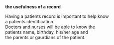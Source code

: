 <html> 
<head><b>the usefulness of a record</b></head>
 
  <p><P> <body> Having a patients record is important to help know<br> a patients identification.<br> Doctors and nurses will be able to know the <br>patients name, birthday, his/her age and <br>the parents or gaurdians of the patient. </body>
    </html>
    
